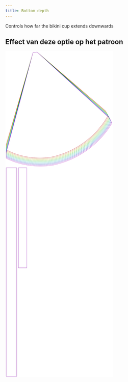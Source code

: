 ```yaml
---
title: Bottom depth
---
```


Controls how far the bikini cup extends downwards


## Effect van deze optie op het patroon
![Deze afbeelding toont het effect van deze optie door meerdere varianten die een andere waarde hebben voor deze optie te vervangen](bee_bottomcupdepth_sample.svg "Effect van deze optie op het patroon")